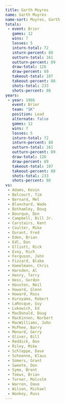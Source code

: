 ```yaml
---
title: Garth Muyres
name: Garth Muyres
name-sort: Muyres, Garth
totals:
 - event: Brier
   games: 12
   wins: 7
   losses: 5
   inturn-total: 72
   inturn-percent: 88
   outturn-total: 161
   outturn-percent: 89
   draw-total: 126
   draw-percent: 89
   takeout-total: 107
   takeout-percent: 88
   shots-total: 233
   shots-percent: 88
years:
 - year: 1986
   event: Brier
   team: "SK"
   position: Lead
   alternate: false
   games: 12
   wins: 7
   losses: 5
   inturn-total: 72
   inturn-percent: 88
   outturn-total: 161
   outturn-percent: 89
   draw-total: 126
   draw-percent: 89
   takeout-total: 107
   takeout-percent: 88
   shots-total: 233
   shots-percent: 88
vs:
 - Adams, Kevin
 - Belcourt, Tim
 - Bernard, Mel
 - Blanchard, Wade
 - Bothamley, Doug
 - Bourque, Don
 - Campbell, Bill Jr.
 - Carstairs, Kent
 - Coulter, Mike
 - Durant, Fred
 - Eden, Brian
 - Edl, Don
 - Elliott, Rick
 - Evoy, Rich
 - Ferguson, John
 - Fizzard, Blake
 - Hamelmann, Chris
 - Harnden, Al
 - Henry, Terry
 - Hess, Gordon
 - Houston, Neil
 - Howard, Glenn
 - Howard, Russ
 - Kuroyama, Robert
 - LaRocque, Guy
 - Lukowich, Ed
 - MacDonald, Doug
 - MacKinnon, Norbert
 - MacWilliams, John
 - McPhee, Barry
 - Menard, Gerry
 - Oliver, Bill
 - Reddick, Don
 - Riley, Mike
 - Schleppe, Dave
 - Schoenne, Klaus
 - Somers, Grant
 - Sweete, Don
 - Syme, Brent
 - Toews, Brian
 - Turner, Malcolm
 - Warren, Dave
 - Wilson, Michael
 - Wookey, Russ
---
```

